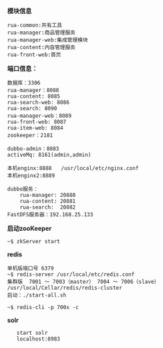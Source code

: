 **模块信息**

    rua-common:共有工具
    rua-manager:商品管理服务
    rua-manager-web:集成管理模块
    rua-content:内容管理服务
    rua-front-web:首页

**端口信息：**

    数据库：3306
    rua-manager：8088
    rua-content: 8085
    rua-search-web: 8086
    rua-search: 8090
    rua-manager-web：8089
    rua-front-web: 8087
    rua-item-web: 8084
    zookeeper：2181
    
    dubbo-admin：8083
    activeMq: 8161(admin,admin)
    
    本机enginx:8888   /usr/local/etc/nginx.conf
    本机enginx2:8889
    
    dubbo服务：
        rua-manager: 20880
        rua-content: 20881
        rua-search:  20882
    FastDFS服务器：192.168.25.133



**启动zooKeeper**

    ~$ zkServer start
    
    
**redis**

    单机版端口号 6379
    ~$ redis-server /usr/local/etc/redis.conf
    集群版  7001 ～ 7003（master） 7004 ～ 7006（slave）
    /usr/local/Cellar/redis/redis-cluster
    启动：./start-all.sh
    
    ~$ redis-cli -p 700x -c


**solr**
        
       start solr
       localhost:8983
    
    